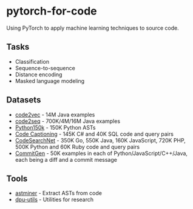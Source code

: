# pytorch-for-code

Using PyTorch to apply machine learning techniques to source code.

## Tasks

- Classification
- Sequence-to-sequence
- Distance encoding
- Masked language modeling

## Datasets

- [code2vec](https://github.com/tech-srl/code2vec) - 14M Java examples
- [code2seq](https://github.com/tech-srl/code2seq) - 700K/4M/16M Java examples
- [Python150k](https://www.sri.inf.ethz.ch/py150) - 150K Python ASTs
- [Code Captioning](https://github.com/sriniiyer/codenn/) - 145K C# and 40K SQL code and query pairs
- [CodeSearchNet](https://github.com/github/CodeSearchNet) - 350K Go, 550K Java, 160K JavaScript, 720K PHP, 500K Python and 60K Ruby code and query pairs
- [CommitGen](https://github.com/epochx/commitgen) - 50K examples in each of Python/JavaScript/C++/Java, each being a diff and a commit message

## Tools

- [astminer](https://github.com/JetBrains-Research/astminer) - Extract ASTs from code
- [dpu-utils](https://github.com/microsoft/dpu-utils) - Utilities for research